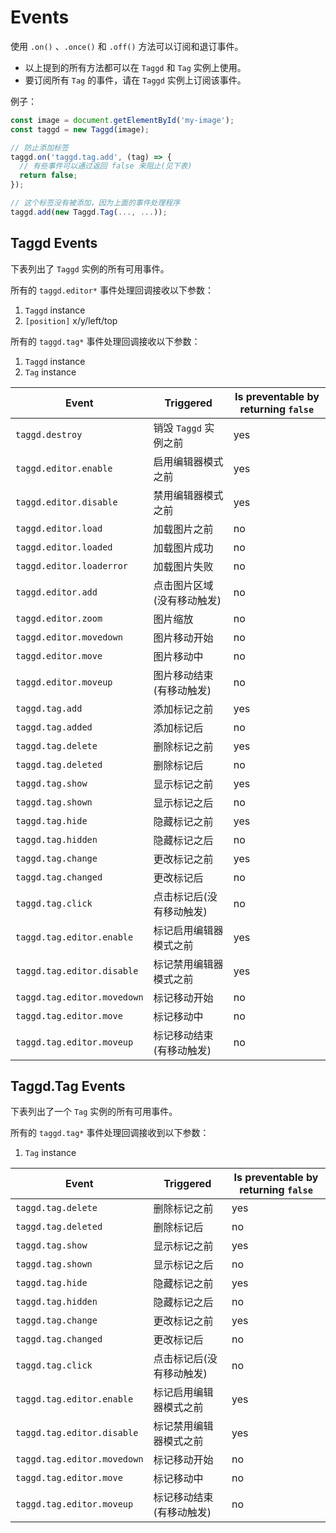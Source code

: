# Events

使用 `.on()` 、`.once()` 和 `.off()` 方法可以订阅和退订事件。

- 以上提到的所有方法都可以在 `Taggd` 和 `Tag` 实例上使用。
- 要订阅所有 `Tag` 的事件，请在 `Taggd` 实例上订阅该事件。

例子：

```js
const image = document.getElementById('my-image');
const taggd = new Taggd(image);

// 防止添加标签
taggd.on('taggd.tag.add', (tag) => {
  // 有些事件可以通过返回 false 来阻止(见下表)
  return false;
});

// 这个标签没有被添加，因为上面的事件处理程序
taggd.add(new Taggd.Tag(..., ...));
```

## Taggd Events

下表列出了 `Taggd` 实例的所有可用事件。

所有的 `taggd.editor*` 事件处理回调接收以下参数：

1. `Taggd` instance
2. `[position]` x/y/left/top

所有的 `taggd.tag*` 事件处理回调接收以下参数：

1. `Taggd` instance
2. `Tag` instance

| Event                       | Triggered                            | Is preventable by returning `false` |
|-----------------------------|--------------------------------------|-------------------------------------|
| `taggd.destroy`             | 销毁 `Taggd` 实例之前                 | yes                                 |
| `taggd.editor.enable`       | 启用编辑器模式之前                     | yes                                 |
| `taggd.editor.disable`      | 禁用编辑器模式之前                     | yes                                 |
| `taggd.editor.load`         | 加载图片之前                          | no                                  |
| `taggd.editor.loaded`       | 加载图片成功                          | no                                  |
| `taggd.editor.loaderror`    | 加载图片失败                          | no                                  |
| `taggd.editor.add`          | 点击图片区域(没有移动触发)              | no                                  |
| `taggd.editor.zoom`         | 图片缩放                              | no                                  |
| `taggd.editor.movedown`     | 图片移动开始                          | no                                  |
| `taggd.editor.move`         | 图片移动中                            | no                                  |
| `taggd.editor.moveup`       | 图片移动结束(有移动触发)                | no                                  |
| `taggd.tag.add`             | 添加标记之前                          | yes                                 |
| `taggd.tag.added`           | 添加标记后                            | no                                  |
| `taggd.tag.delete`          | 删除标记之前                          | yes                                 |
| `taggd.tag.deleted`         | 删除标记后                            | no                                  |
| `taggd.tag.show`            | 显示标记之前                          | yes                                 |
| `taggd.tag.shown`           | 显示标记之后                          | no                                  |
| `taggd.tag.hide`            | 隐藏标记之前                          | yes                                 |
| `taggd.tag.hidden`          | 隐藏标记之后                          | no                                  |
| `taggd.tag.change`          | 更改标记之前                          | yes                                 |
| `taggd.tag.changed`         | 更改标记后                            | no                                  |
| `taggd.tag.click`           | 点击标记后(没有移动触发)                | no                                  |
| `taggd.tag.editor.enable`   | 标记启用编辑器模式之前                 | yes                                 |
| `taggd.tag.editor.disable`  | 标记禁用编辑器模式之前                 | yes                                 |
| `taggd.tag.editor.movedown` | 标记移动开始                          | no                                  |
| `taggd.tag.editor.move`     | 标记移动中                            | no                                  |
| `taggd.tag.editor.moveup`   | 标记移动结束(有移动触发)                | no                                  |

## Taggd.Tag Events

下表列出了一个 `Tag` 实例的所有可用事件。

所有的 `taggd.tag*` 事件处理回调接收到以下参数：

1. `Tag` instance

| Event                       | Triggered                            | Is preventable by returning `false` |
|-----------------------------|--------------------------------------|-------------------------------------|
| `taggd.tag.delete`          | 删除标记之前                          | yes                                 |
| `taggd.tag.deleted`         | 删除标记后                            | no                                  |
| `taggd.tag.show`            | 显示标记之前                          | yes                                 |
| `taggd.tag.shown`           | 显示标记之后                          | no                                  |
| `taggd.tag.hide`            | 隐藏标记之前                          | yes                                 |
| `taggd.tag.hidden`          | 隐藏标记之后                          | no                                  |
| `taggd.tag.change`          | 更改标记之前                          | yes                                 |
| `taggd.tag.changed`         | 更改标记后                            | no                                  |
| `taggd.tag.click`           | 点击标记后(没有移动触发)                | no                                  |
| `taggd.tag.editor.enable`   | 标记启用编辑器模式之前                 | yes                                 |
| `taggd.tag.editor.disable`  | 标记禁用编辑器模式之前                 | yes                                 |
| `taggd.tag.editor.movedown` | 标记移动开始                          | no                                  |
| `taggd.tag.editor.move`     | 标记移动中                            | no                                  |
| `taggd.tag.editor.moveup`   | 标记移动结束(有移动触发)                | no                                  |
